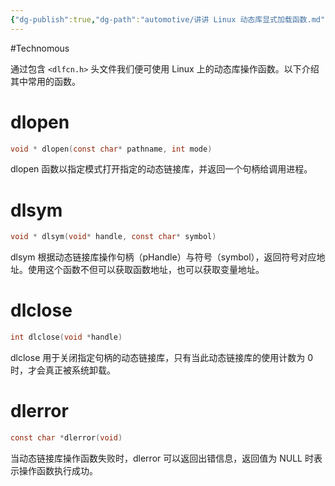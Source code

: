 ```yaml
---
{"dg-publish":true,"dg-path":"automotive/讲讲 Linux 动态库显式加载函数.md","permalink":"/automotive/讲讲 Linux 动态库显式加载函数/","created":"2023-02-16T19:13:12.000+08:00","updated":"2024-11-15T13:54:03.000+08:00"}
---
```


#Technomous 

通过包含 `<dlfcn.h>` 头文件我们便可使用 Linux 上的动态库操作函数。以下介绍其中常用的函数。

# dlopen


``` c
void * dlopen(const char* pathname, int mode)
```

dlopen 函数以指定模式打开指定的动态链接库，并返回一个句柄给调用进程。
# dlsym

``` c
void * dlsym(void* handle, const char* symbol)
```

dlsym 根据动态链接库操作句柄（pHandle）与符号（symbol），返回符号对应地址。使用这个函数不但可以获取函数地址，也可以获取变量地址。

# dlclose

``` c
int dlclose(void *handle)
```

dlclose 用于关闭指定句柄的动态链接库，只有当此动态链接库的使用计数为 0 时，才会真正被系统卸载。

# dlerror

``` c
const char *dlerror(void) 
```

当动态链接库操作函数失败时，dlerror 可以返回出错信息，返回值为 NULL 时表示操作函数执行成功。
